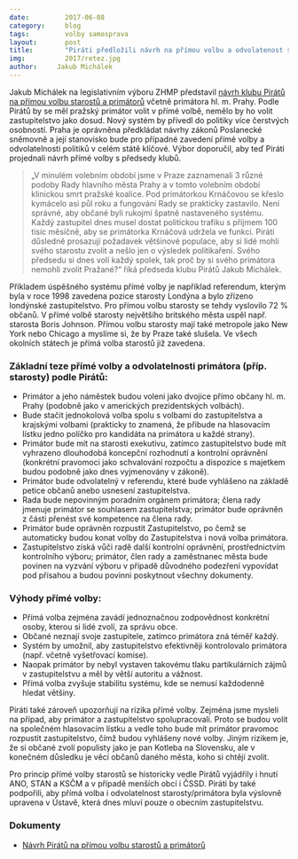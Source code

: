 ```yaml
---
date:         2017-06-08
category:     blog
tags:         volby samosprava
layout:       post
title:        "Piráti předložili návrh na přímou volbu a odvolatenost starostů a primátorů"
img:          2017/retez.jpg
author:     Jakub Michálek
---
```


Jakub Michálek na legislativním výboru ZHMP představil [návrh klubu Pirátů na přímou volbu starostů a primátorů](https://github.com/pirati-web/pirati.cz/blob/gh-pages/assets/pdf/prima-volba-starostu-a-primatoru.pdf) včetně primátora hl. m. Prahy. Podle Pirátů by se měl pražský primátor volit v přímé volbě, nemělo by ho volit zastupitelstvo jako dosud. Nový systém by přivedl do politiky více čerstvých osobností. Praha je oprávněna předkládat návrhy zákonů Poslanecké sněmovně a její stanovisko bude pro případné zavedení přímé volby a odvolatelnosti politiků v celém státě klíčové. Výbor doporučil, aby teď Piráti projednali návrh přímé volby s předsedy klubů.

> „V minulém volebním období jsme v Praze zaznamenali 3 různé podoby Rady hlavního města Prahy a v tomto volebním období klinickou smrt pražské koalice. Pod primátorkou Krnáčovou se křeslo kymácelo asi půl roku a fungování Rady se prakticky zastavilo. Není správné, aby občané byli rukojmí špatně nastaveného systému. Každý zastupitel dnes musel dostat politickou trafiku s příjmem 100 tisíc měsíčně, aby se primátorka Krnáčová udržela ve funkci. Piráti důsledně prosazují požadavek většinové populace, aby si lidé mohli svého starostu zvolit a nešlo jen o výsledek politikaření. Svého předsedu si dnes volí každý spolek, tak proč by si svého primátora nemohli zvolit Pražané?“ říká předseda klubu Pirátů Jakub Michálek.

Příkladem úspěšného systému přímé volby je například referendum, kterým byla v roce 1998 zavedena pozice starosty Londýna a bylo zřízeno londýnské zastupitelstvo. Pro přímou volbu starosty se tehdy vyslovilo 72 % občanů. V přímé volbě starosty největšího britského města uspěl např. starosta Boris Johnson. Přímou volbu starosty mají také metropole jako New York nebo Chicago a myslíme si, že by Praze také slušela. Ve všech okolních státech je přímá volba starostů již zavedena.

### Základní teze přímé volby a odvolatelnosti primátora (příp. starosty) podle Pirátů: 

* Primátor a jeho náměstek budou voleni jako dvojice přímo občany hl. m. Prahy (podobně jako v amerických prezidentských volbách). 
* Bude stačit jednokolová volba spolu s volbami do zastupitelstva a krajskými volbami (prakticky to znamená, že přibude na hlasovacím lístku jedno políčko pro kandidáta na primátora u každé strany).
* Primátor bude mít na starosti exekutivu, zatímco zastupitelstvo bude mít vyhrazeno dlouhodobá koncepční rozhodnutí a kontrolní oprávnění (konkrétní pravomoci jako schvalování rozpočtu a dispozice s majetkem budou podobně jako dnes vyjmenovány v zákoně).
* Primátor bude odvolatelný v referendu, které bude vyhlášeno na základě petice občanů anebo usnesení zastupitelstva.
* Rada bude nepovinným poradním orgánem primátora; člena rady jmenuje primátor se souhlasem zastupitelstva; primátor bude oprávněn z části přenést své kompetence na člena rady.
* Primátor bude oprávněn rozpustit Zastupitelstvo, po čemž se automaticky budou konat volby do Zastupitelstva i nová volba primátora. 
* Zastupitelstvo získá vůči radě další kontrolní oprávnění, prostřednictvím kontrolního výboru; primátor, člen rady a zaměstnanec města bude povinen na vyzvání výboru v případě důvodného podezření vypovídat pod přísahou a budou povinni poskytnout všechny dokumenty.

### Výhody přímé volby:

* Přímá volba zejména zavádí jednoznačnou zodpovědnost konkrétní osoby, kterou si lidé zvolí, za správu obce.
* Občané neznají svoje zastupitele, zatímco primátora zná téměř každý.
* Systém by umožnil, aby zastupitelstvo efektivněji kontrolovalo primátora (např. včetně vyšetřovací komise).
* Naopak primátor by nebyl vystaven takovému tlaku partikulárních zájmů v zastupitelstvu a měl by větší autoritu a vážnost.
* Přímá volba zvyšuje stabilitu systému, kde se nemusí každodenně hledat většiny.

Piráti také zároveň upozorňují na rizika přímé volby. Zejména jsme mysleli na případ, aby primátor a zastupitelstvo spolupracovali. Proto se budou volit na společném hlasovacím lístku a vedle toho bude mít primátor pravomoc rozpustit zastupitelstvo, čímž budou vyhlášeny nové volby. Jiným rizikem je, že si občané zvolí populisty jako je pan Kotleba na Slovensku, ale v konečném důsledku je věcí občanů daného města, koho si chtějí zvolit.

Pro princip přímé volby starostů se historicky vedle Pirátů vyjádřily i hnutí ANO, STAN a KSČM a v případě menších obcí i ČSSD. Piráti by také podpořili, aby přímá volba i odvolatelnost starosty/primátora byla výslovně upravena v Ústavě, která dnes mluví pouze o obecním zastupitelstvu. 

### Dokumenty 

* [Návrh Pirátů na přímou volbu starostů a primátorů](https://github.com/pirati-web/pirati.cz/blob/gh-pages/assets/pdf/prima-volba-starostu-a-primatoru.pdf)
